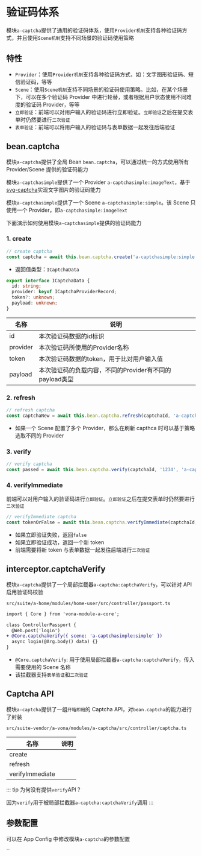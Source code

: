 # 验证码体系

模块`a-captcha`提供了通用的验证码体系，使用`Provider机制`支持各种验证码方式，并且使用`Scene机制`支持不同场景的验证码使用策略

## 特性

* `Provider`：使用`Provider机制`支持各种验证码方式，如：文字图形验证码、短信验证码，等等
* `Scene`：使用`Scene机制`支持不同场景的验证码使用策略。比如，在某个场景下，可以在多个验证码 Provider 中进行轮替，或者根据用户状态使用不同难度的验证码 Provider，等等
* `立即验证`：前端可以对用户输入的验证码进行立即验证。`立即验证`之后在提交表单时仍然要进行`二次验证`
* `表单验证`：前端可以将用户输入的验证码与表单数据一起发往后端验证

## bean.captcha

模块`a-captcha`提供了全局 Bean `bean.captcha`，可以通过统一的方式使用所有 Provider/Scene 提供的验证码能力

模块`a-captchasimple`提供了一个 Provider `a-captchasimple:imageText`，基于[svg-captcha](https://github.com/produck/svg-captcha)实现文字图片的验证码能力

模块`a-captchasimple`提供了一个 Scene `a-captchasimple:simple`。该 Scene 只使用一个 Provider，即`a-captchasimple:imageText`

下面演示如何使用模块`a-captchasimple`提供的验证码能力

### 1. create

``` typescript
// create captcha
const captcha = await this.bean.captcha.create('a-captchasimple:simple');
```

* 返回值类型：`ICaptchaData`

``` typescript
export interface ICaptchaData {
  id: string;
  provider: keyof ICaptchaProviderRecord;
  token?: unknown;
  payload: unknown;
}
```

|名称|说明|
|--|--|
|id|本次验证码数据的id标识|
|provider|本次验证码所使用的Provider名称|
|token|本次验证码数据的token，用于比对用户输入值|
|payload|本次验证码的负载内容，不同的Provider有不同的payload类型|

### 2. refresh

``` typescript
// refresh captcha
const captchaNew = await this.bean.captcha.refresh(captchaId, 'a-captchasimple:simple');
```

- 如果一个 Scene 配置了多个 Provider，那么在刷新 capthca 时可以基于策略选取不同的 Provider

### 3. verify

``` typescript
// verify captcha
const passed = await this.bean.captcha.verify(captchaId, '1234', 'a-captchasimple:simple');
```

### 4. verifyImmediate

前端可以对用户输入的验证码进行`立即验证`。`立即验证`之后在提交表单时仍然要进行`二次验证`

``` typescript
// verifyImmediate captcha
const tokenOrFalse = await this.bean.captcha.verifyImmediate(captchaId, '1234');
```

- 如果立即验证失败，返回`false`
- 如果立即验证成功，返回一个新 token
- 前端需要将新 token 与表单数据一起发往后端进行`二次验证`

## interceptor.captchaVerify

模块`a-captcha`提供了一个局部拦截器`a-captcha:captchaVerify`，可以针对 API 启用验证码校验

`src/suite/a-home/modules/home-user/src/controller/passport.ts`

``` diff
import { Core } from 'vona-module-a-core';

class ControllerPassport {
  @Web.post('login')
+ @Core.captchaVerify({ scene: 'a-captchasimple:simple' })
  async login(@Arg.body() data) {}
}  
```

- `@Core.captchaVerify`: 用于使用局部拦截器`a-captcha:captchaVerify`，传入需要使用的 Scene 名称
- 该拦截器支持`表单验证`和`二次验证`

## Captcha API

模块`a-captcha`提供了一组`开箱即用`的 Captcha API，对`bean.captcha`的能力进行了封装

`src/suite-vendor/a-vona/modules/a-captcha/src/controller/captcha.ts`

|名称|说明|
|--|--|
|create||
|refresh||
|verifyImmediate||

::: tip
为何没有提供`verify`API？

因为`verify`用于被局部拦截器`a-captcha:captchaVerify`调用
:::

## 参数配置

可以在 App Config 中修改模块`a-captcha`的参数配置

``

``` typescript
```